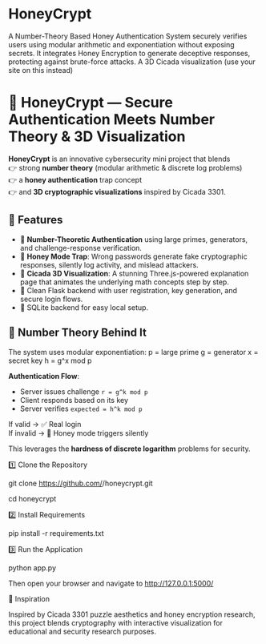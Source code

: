 # HoneyCrypt
A Number-Theory Based Honey Authentication System securely verifies users using modular arithmetic and exponentiation without exposing secrets. It integrates Honey Encryption to generate deceptive responses, protecting against brute-force attacks. A 3D Cicada visualization (use your site on this instead)

# 🐝 HoneyCrypt — Secure Authentication Meets Number Theory & 3D Visualization

**HoneyCrypt** is an innovative cybersecurity mini project that blends  
👉 strong **number theory** (modular arithmetic & discrete log problems)  
👉 a **honey authentication** trap concept  
👉 and **3D cryptographic visualizations** inspired by Cicada 3301.

## 🌟 Features

- 🔑 **Number-Theoretic Authentication** using large primes, generators, and challenge-response verification.
- 🍯 **Honey Mode Trap**: Wrong passwords generate fake cryptographic responses, silently log activity, and mislead attackers.
- 🧠 **Cicada 3D Visualization**: A stunning Three.js-powered explanation page that animates the underlying math concepts step by step.
- 📜 Clean Flask backend with user registration, key generation, and secure login flows.
- 🧰 SQLite backend for easy local setup.

## 🧠 Number Theory Behind It

The system uses modular exponentiation:
p = large prime
g = generator
x = secret key
h = g^x mod p

**Authentication Flow**:
- Server issues challenge `r = g^k mod p`
- Client responds based on its key
- Server verifies `expected = h^k mod p`

If valid → ✅ Real login  
If invalid → 🍯 Honey mode triggers silently

This leverages the **hardness of discrete logarithm** problems for security.

1️⃣ Clone the Repository

git clone https://github.com/<your-username>/honeycrypt.git

cd honeycrypt

2️⃣ Install Requirements

pip install -r requirements.txt

3️⃣ Run the Application

python app.py

Then open your browser and navigate to http://127.0.0.1:5000/

🧠 Inspiration

Inspired by Cicada 3301 puzzle aesthetics and honey encryption research, this project blends cryptography with interactive visualization for educational and security research purposes.
